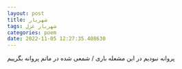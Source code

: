 ```yaml
---
layout: post
title: شهریار
tags: شهریار غزل
categories: poem
date: 2022-11-05 12:27:35.408630
---
```


پروانه نبودیم در این مشعله باری / شمعی شده در ماتم پروانه بگرییم